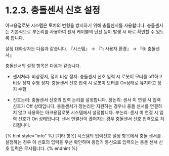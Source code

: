 ﻿# 1.2.3. 충돌센서 신호 설정
아크용접로봇 시스템은 토치의 변형을 방지하기 위해 충돌센서를 사용합니다. 충돌센서는 기본적으로 부논리를 사용하여 센서 케이블의 단선 등이 발생 시 바로 확인할 수 있도록 합니다.

설정 대화상자는 다음과 같습니다. 『시스템』 → 『1: 사용자 환경』 → 『6: 충돌센서』

충돌센서의 설정 항목은 다음과 같습니다.
-	센서처리: 비상정지, 정지
비상 정지: 충돌센서 신호 입력 시 로봇이 모터를 off하고 비상 정지 수행
정지: 충돌센서 신호 입력 시 로봇이 모터를 On상태로 유지하고 정지 수행

-	신호논리: 충돌센서 신호의 입력 논리를 설정합니다.
정논리: 센서 미 연결 시 입력 신호가 Off 상태입니다. 충돌센서가 정논리만 지원하는 경우나 충돌 센서를 연결하지 않고 사용하는 아크용접로봇 시스템에서 설정합니다.
부논리: 센시 미 연결 시 입력 신호가 On 상태입니다. 센서 연결선이 끊어지는 경우 충돌센서 신호 입력으로 처리됩니다.

{% hint style="info" %}
[기타 항목] 
시스템의 입력신호 설정 항목에서 충돌 센서를 설정하는 경우 이 신호의 입력을 우선 확인하며 용접기 통신으로 입력되는 충돌 센서 신호 입력은 무시됩니다.
{% endhint %}
